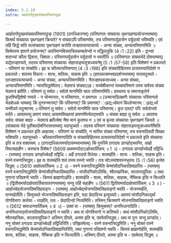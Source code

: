 ```yaml
---
index: 5.1.19
sutra: आर्हादगोपुच्छसंख्यापरिमाणाट्ठक्

---
```

 आर्हादगोपुच्छसंख्यापरिमाणाट्ठक् (1901) (ठगधिकरणम्) (परिमाणतः संख्यायाः पृथग्ग्रहणप्रयोजनभाष्यम्) किमर्थं संख्यायाः पृथग्ग्रहणं क्रियते? न संख्याऽपि परिमाणमेव, तत्र परिमाणपर्युदासेन पर्युदासो भविष्यति। एवं तर्हि सिद्धे सति यत्संख्यायाः पृथग्ग्रहणं करोति तज्ज्ञापयत्याचार्य्यः - अन्या संख्या, अन्यत्परिमाणमिति ॥ किमेतस्य ज्ञापने प्रयोजनम्? अपरिमाणबिस्ताचितकम्बलेभ्यो न तद्धितलुकि (4।1।22) इति - द्वाभ्यां शताभ्यां क्रीता द्विशता, त्रिशता। परिमाणपर्युदासेन पर्युदासो न भवतीति ॥ (परिमाणतः संख्याभेदे दोषभाष्यम्) यद्येतज्ज्ञाप्यते, तदस्य परिमाणम् संख्यायाः संज्ञासङ्घसूत्राध्ययनेषु (5।1।57-58) इति विशेषणं न प्रकल्पते - परिमाणं या संख्येति। इह च क्रीतवत्परिमाणात् (4।3।196) इति संख्याविहितस्य प्रत्ययस्यातिदेशो न प्रकल्पते। शतस्य विकारः - शत्यः, शतिकः, साहस्र इति ॥ (ज्ञापकासम्भवप्रदर्शनभाष्यम्) यत्तावदुच्यते - एतज्ज्ञापयत्याचार्यः - अन्या संख्या, अन्यत्परिमाणमिति। नैतज्ज्ञापकसाध्यम् - अन्या संख्या, अन्यत्परिमाणमिति। न्यायसिद्धमेवैतत्। भेदमात्रं संख्याऽऽह। यच्चेषीकान्तं यच्चापरिमाणं तस्य सर्वस्य संख्या भेदमात्रं ब्रवीति। परिमाणं तु सर्वतः। सर्वतो मानमिति चातः परिमाणमिति। प्रस्थस्य च समानाकृतेर्न कुतश्चिद्विशेषो गम्यते - न चोन्मानतः, न परिमाणतः, न प्रमाणतः ॥ (उन्मानादिलक्षणैः संख्यायाः परिमाणतो भेदबोधकं भाष्यम्) किं पुनरुन्मानम्? किं परिमाणम्? किं प्रमाणम्? ःढ़द्य;र्ध्वमानं किलोन्मानम् ःढ़द्य;र्ध्वं यन्मीयते तदुन्मानम् ॥ परिमाणं तु सर्वतः। सर्वतो मानमिति चातः परिमाणम्। कुत एतत्? परिः सर्वतोभावे वर्तते। आयामस्तु प्रमाणं स्यात् आयामविवक्षायां प्रमाणमित्येतद्भवति ॥ संख्या बाह्या तु सर्वतः ॥ आतश्च सर्वतः संख्या बाह्या -  भेदमात्रं ब्रवीत्येषा नैषा मानं कुतश्च न ॥ एवं च कृत्वा संख्यायाः पृथग्ग्रहणं क्रियते ॥ (संख्याया भेदे पूर्वोक्तदोषनिरासभाष्यम्) यदप्युच्यते - तदस्य परिमाणं संख्यायाः संज्ञासङ्घसूत्राध्ययनेष्विति विशेषणं न प्रकल्पत इति आहायम् - परिमाणं या संख्येति, न चास्ति संख्या परिमाणम्, तत्र वचनादियती विवक्षा भविष्यति। यदप्युच्यते - क्रीतवत्परिमाणादिति च संख्याविहितस्य प्रत्ययस्यातिदेशो न प्रकल्पते इति संख्याया इति च तत्र वक्तव्यम् ॥ (ठगाद्यधिकारमर्यादासम्भवभाष्यम्) किं पुनरिमे ठगादयः प्रागर्हाद्भवन्ति, आहो स्वित्सहार्हेण। कश्चात्र विशेषः? (5609 प्रथममर्यादाऽऽक्षेपवार्तिकम् ॥ 1 ॥) - ठगादयः प्रागर्हाच्चेदर्हे तद्विधिः - (भाष्यम्) ठगादयः प्रागर्हाच्चेदर्हे तद्विधिः। अर्हे ठगादयो विधेयाः। शतमर्हति - शत्यः - शतिकः, साहस्र इति। वस्ने वचनात्सिद्धम्। इह यः शतमर्हति शतं तस्य वस्नो भवति। तत्र सोऽस्यांशवस्नभृतयः (5।1।56) इत्येव सिद्धम् ॥ (5610 आक्षेपवार्तिकम् ॥ 2 ॥) - वस्ने वचनात्सिद्धमिति चेन्मांसौदनिकादिष्वप्राप्तिः - (भाष्यम्) वस्ने वचनात्सिद्धमिति चेन्मांसौदनिकादिष्वप्राप्तिः। मांसौदनिकोऽतिथिः, श्वैतच्छत्रिकः, कालायसूपिकः ॥ तथा गुणानां परिप्रश्नो भवति - किमयं ब्राह्मणोऽर्हति। शतमर्हति - शत्यः, शतिकः, साहस्रः, नैष्किक इसि न सिध्यति ॥ (द्वितीयमर्यादाक्षेपवार्तिकावतरणभाष्यम्) सन्तु तर्हि सहार्हेण ॥ (5611 द्वितीयमर्यादाक्षेपवार्तिकम् ॥ 3 ॥ ) - आर्हाच्चेद्भोजनादिष्वतिप्रसङ्गः - (भाष्यम्) आर्हाच्चेद्भोजनादिष्वतिप्रसङ्गो भवति - भोजनमर्हति, पानमर्हतीति। किमुच्यते भोजनादिष्वतिप्रसङ्ग इति, यदा छेदादिभ्य इत्युच्यते। अवश्यं मांसौदनिकाद्यर्थं योगविभागः कर्तव्यः - तदर्हति, ततः - छेदादिभ्यो नित्यमिति। तस्मिन् क्रियमाणे भोजनादिष्वतिप्रसङ्गो भवति ॥ (5612 समाधानवार्तिकम् ॥ 4 ॥) - उक्तं वा - (भाष्यम्) किमुक्तम्? अनभिधानादिति। अनभिधानाद्भोजनादिष्वतिप्रसङ्गो न भवति। अथ वा योगविभागो न करिष्यते। कथं मांसौदनिकोऽतिथिः, श्वैतच्छत्रिकः, कालायसूपिकः? अस्मिन् दीयते, अस्मा इति च, एवमेतत्सिद्धम्। अथ वा पुनः सन्तु प्रागर्हात्। ननु चोक्तं ठगादयः प्रागर्हाच्चेदर्हे तद्विधिरिति। परिहृतमेतद् - वस्ने वचनात्सिद्धमिति। ननु चोक्तं वस्ने वचनात्सिद्धमिति चेन्मांसोदनिकादिष्वप्राप्तिरिति, तथा गुणानां परिप्रश्नो भवति - किमयं ब्राह्मणोर्हति, शतमर्हति शत्यः, शतिकः, साहस्रः, नैष्किक इति न सिध्यतीति। अस्मिन् दीयते, अस्मा इति च - एवमेतत् सिद्धम् ॥ 